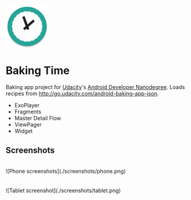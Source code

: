 <img src="./app/src/main/ic_launcher-web.png" style="width: 3cm; margin: auto;" alt="Baking Time icon" />

# Baking Time
Baking app project for [Udacity](https://www.udacity.com/)'s [Android Developer Nanodegree](https://www.udacity.com/course/android-developer-nanodegree-by-google--nd801). Loads recipes from http://go.udacity.com/android-baking-app-json.

- ExoPlayer
- Fragments
 - Master Detail Flow
- ViewPager
- Widget

## Screenshots
<br>
![Phone screenshots](./screenshots/phone.png)
<br><br><br>
![Tablet screenshot](./screenshots/tablet.png)
